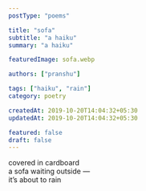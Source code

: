 ```yaml
---
postType: "poems"

title: "sofa"
subtitle: "a haiku"
summary: "a haiku"

featuredImage: sofa.webp

authors: ["pranshu"]

tags: ["haiku", "rain"]
category: poetry

createdAt: 2019-10-20T14:04:32+05:30
updatedAt: 2019-10-20T14:04:32+05:30

featured: false
draft: false
---
```


covered in cardboard  
a sofa waiting outside —  
it’s about to rain  
